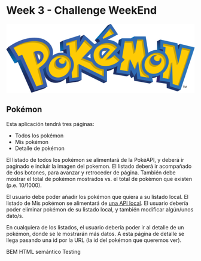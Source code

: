 # Week 3 - Challenge WeekEnd

![Logo Pokémon](./assets/pokemon-logo.svg)

## Pokémon

Esta aplicación tendrá tres páginas:

-   Todos los pokémon
-   Mis pokémon
-   Detalle de pokémon

El listado de todos los pokémon se alimentará de la PokéAPI, y deberá ir paginado e incluir la imagen del pokemon. El listado deberá ir acompañado de dos botones, para avanzar y retroceder de página. También debe mostrar el total de pokèmon mostrados vs. el total de pokèmon que existen (p.e. 10/1000).

El usuario debe poder añadir los pokémon que quiera a su listado local. El listado de Mis pokémon se alimentará de [una API local](https://github.com/isdi-coders-2022/bootcamp-202201-bcn/tree/master/week3/challenges/pokeapi). El usuario debería poder eliminar pokémon de su listado local, y también modificar algún/unos dato/s.

En cualquiera de los listados, el usuario debería poder ir al detalle de un pokémon, donde se le mostrarán más datos. A esta página de detalle se llega pasando una id por la URL (la id del pokémon que queremos ver).

BEM
HTML semántico
Testing
